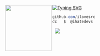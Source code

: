 [![Typing SVG](https://readme-typing-svg.herokuapp.com/?font=Roboto+Mono&lines=bloods.lol%20|%20crashing.cfd)](https://git.io/typing-svg)
<img align="left" src="https://upload.wikimedia.org/wikipedia/commons/thumb/3/34/Red_star.svg/220px-Red_star.svg.png" width="147"/> 

```csharp
github.com/ilovesrc
dc   $  @ihatedevs
```
&zwnj; 
&zwnj; 
![](https://komarev.com/ghpvc/?username=ilovesrc)
